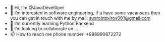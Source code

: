 - 👋 Hi, I’m @JavaDevel0per
- 👀 I’m interested in software engineering, if u have some vacansees then you can get in touch with me by mail: suxrobtoxirov001@gmail.com
- 🌱 I’m currently learning Python Backend 
- 💞️ I’m looking to collaborate on ...
- 📫 How to reach me phone number: +998990872272

<!---
JavaDevel0per/JavaDevel0per is a ✨ special ✨ repository because its `README.md` (this file) appears on your GitHub profile.
You can click the Preview link to take a look at your changes.
--->

